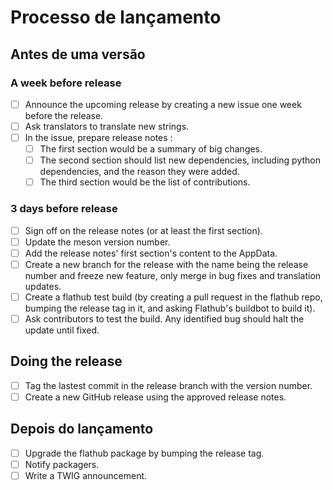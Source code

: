 # Processo de lançamento

## Antes de uma versão

### A week before release
- [ ] Announce the upcoming release by creating a new issue one week before the release.
- [ ] Ask translators to translate new strings.
- [ ] In the issue, prepare release notes :
  - [ ] The first section would be a summary of big changes.
  - [ ] The second section should list new dependencies, including python dependencies, and the reason they were added.
  - [ ] The third section would be the list of contributions.

### 3 days before release
- [ ] Sign off on the release notes (or at least the first section).
- [ ] Update the meson version number.
- [ ] Add the release notes' first section's content to the AppData.
- [ ] Create a new branch for the release with the name being the release number and freeze new feature, only merge in bug fixes and translation updates.
- [ ] Create a flathub test build (by creating a pull request in the flathub repo, bumping the release tag in it, and asking Flathub's buildbot to build it).
- [ ] Ask contributors to test the build. Any identified bug should halt the update until fixed.

## Doing the release
- [ ] Tag the lastest commit in the release branch with the version number.
- [ ] Create a new GitHub release using the approved release notes.

## Depois do lançamento
- [ ] Upgrade the flathub package by bumping the release tag.
- [ ] Notify packagers.
- [ ] Write a TWIG announcement.
